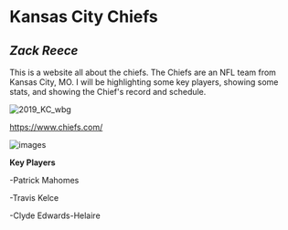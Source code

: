 # **Kansas City Chiefs**
## *Zack Reece*

This is a website all about the chiefs. The Chiefs are an NFL team from Kansas City, MO. I will be highlighting some key players, showing some stats, and showing the Chief's record and schedule.

![2019_KC_wbg](https://user-images.githubusercontent.com/116388846/197315119-d0231624-703d-4080-8ad8-c6caa1b0b8c7.png)

https://www.chiefs.com/

![images](https://user-images.githubusercontent.com/116388846/197315616-baef83d2-b128-403d-b6e7-2206719ab108.jpeg)


**Key Players**

-Patrick Mahomes

-Travis Kelce

-Clyde Edwards-Helaire







